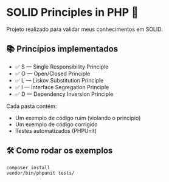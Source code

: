 # SOLID Principles in PHP 🧱

Projeto realizado para validar meus conhecimentos em SOLID.

## 📚 Princípios implementados

- ✅ S — Single Responsibility Principle
- ✅ O — Open/Closed Principle
- ✅ L — Liskov Substitution Principle
- ✅ I — Interface Segregation Principle
- ✅ D — Dependency Inversion Principle

Cada pasta contém:
- Um exemplo de código ruim (violando o princípio)
- Um exemplo de código corrigido
- Testes automatizados (PHPUnit)

## 🛠️ Como rodar os exemplos

```bash
composer install
vendor/bin/phpunit tests/
